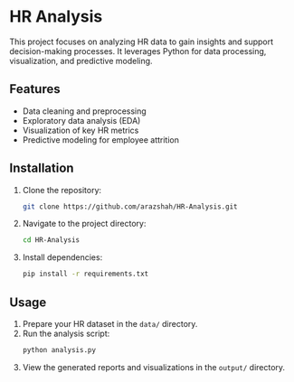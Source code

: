 # HR Analysis

This project focuses on analyzing HR data to gain insights and support decision-making processes. It leverages Python for data processing, visualization, and predictive modeling.

## Features
- Data cleaning and preprocessing
- Exploratory data analysis (EDA)
- Visualization of key HR metrics
- Predictive modeling for employee attrition

## Installation
1. Clone the repository:
    ```bash
    git clone https://github.com/arazshah/HR-Analysis.git
    ```
2. Navigate to the project directory:
    ```bash
    cd HR-Analysis
    ```
3. Install dependencies:
    ```bash
    pip install -r requirements.txt
    ```

## Usage
1. Prepare your HR dataset in the `data/` directory.
2. Run the analysis script:
    ```bash
    python analysis.py
    ```
3. View the generated reports and visualizations in the `output/` directory.
